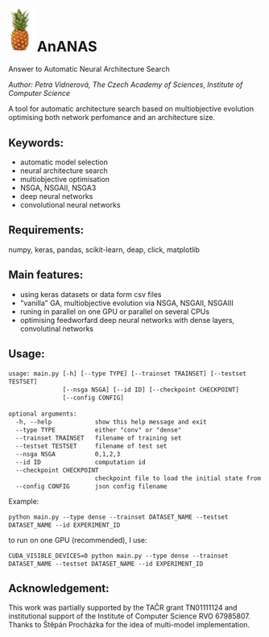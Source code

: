 # <img src="fig/ananas.png" width="50px"/> AnANAS
Answer to Automatic Neural Architecture Search 


*Author: Petra Vidnerová, The Czech Academy of Sciences, Institute of Computer Science*

A tool for automatic architecture search based on multiobjective evolution optimising 
both network perfomance and an architecture size.  

## Keywords:
- automatic model selection
- neural architecture search 
- multiobjective optimisation
- NSGA, NSGAII, NSGA3
- deep neural networks 
- convolutional neural networks

## Requirements:

numpy, keras, pandas, scikit-learn, deap, click, matplotlib

## Main features:
- using keras datasets or data form csv files 
- "vanilla" GA, multiobjective evolution via NSGA, NSGAII, NSGAIII 
- runing in parallel on one GPU or parallel on several CPUs 
- optimising feedworfard deep neural networks with dense layers, convolutinal networks  
 
## Usage:
```
usage: main.py [-h] [--type TYPE] [--trainset TRAINSET] [--testset TESTSET]
               [--nsga NSGA] [--id ID] [--checkpoint CHECKPOINT]
               [--config CONFIG]

optional arguments:
  -h, --help            show this help message and exit
  --type TYPE           either "conv" or "dense"
  --trainset TRAINSET   filename of training set
  --testset TESTSET     filename of test set
  --nsga NSGA           0,1,2,3
  --id ID               computation id
  --checkpoint CHECKPOINT
                        checkpoint file to load the initial state from
  --config CONFIG       json config filename

```

Example:
```
python main.py --type dense --trainset DATASET_NAME --testset DATASET_NAME --id EXPERIMENT_ID
```
to run on one GPU (recommended), I use: 
```
CUDA_VISIBLE_DEVICES=0 python main.py --type dense --trainset DATASET_NAME --testset DATASET_NAME --id EXPERIMENT_ID
```

 
## Acknowledgement: 
This work  was partially supported by the TAČR grant TN01111124 
and institutional support of the Institute of Computer Science RVO 67985807.
Thanks to Štěpán Procházka for the idea of multi-model implementation. 
